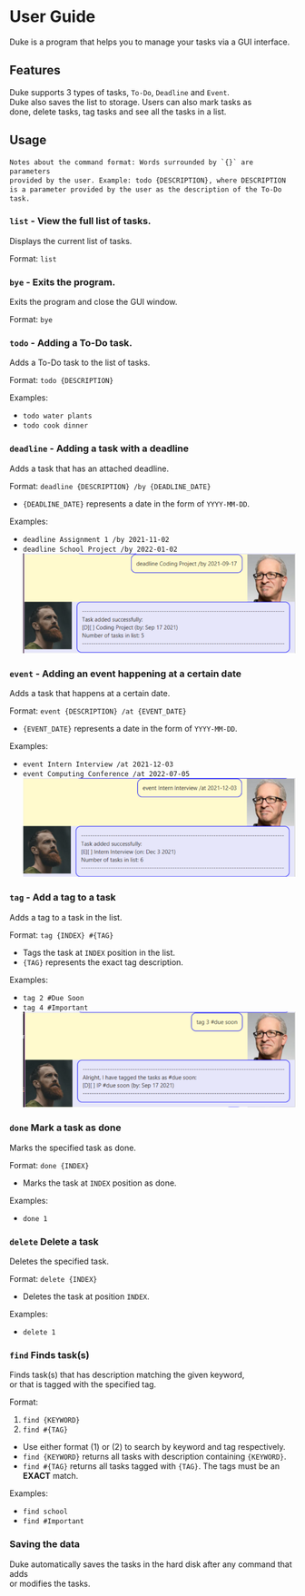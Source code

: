 # User Guide
Duke is a program that helps you to manage your tasks via a GUI interface.

## Features 
Duke supports 3 types of tasks, `To-Do`, `Deadline` and `Event`.
<br>
Duke also saves the list to storage. Users can also mark tasks as 
<br>
done, delete tasks, tag tasks and see all the tasks in a list.

## Usage
```
Notes about the command format: Words surrounded by `{}` are parameters
provided by the user. Example: todo {DESCRIPTION}, where DESCRIPTION 
is a parameter provided by the user as the description of the To-Do task.
```
### `list` - View the full list of tasks.

Displays the current list of tasks.

Format: `list`

### `bye` - Exits the program.

Exits the program and close the GUI window.

Format: `bye`

### `todo` - Adding a To-Do task.

Adds a To-Do task to the list of tasks.

Format: `todo {DESCRIPTION}`

Examples:
- `todo water plants`
- `todo cook dinner`

### `deadline` - Adding a task with a deadline

Adds a task that has an attached deadline.

Format: `deadline {DESCRIPTION} /by {DEADLINE_DATE}`

- `{DEADLINE_DATE}` represents a date in the form of `YYYY-MM-DD`.

Examples:
- `deadline Assignment 1 /by 2021-11-02`
- `deadline School Project /by 2022-01-02`
![Screen-shot of deadline usage](images/deadline.png)

### `event` - Adding an event happening at a certain date

Adds a task that happens at a certain date.

Format: `event {DESCRIPTION} /at {EVENT_DATE}`

- `{EVENT_DATE}` represents a date in the form of `YYYY-MM-DD`.

Examples:
- `event Intern Interview /at 2021-12-03`
- `event Computing Conference /at 2022-07-05`
![Screen-shot of event usage](images/event.png)

### `tag` - Add a tag to a task

Adds a tag to a task in the list.

Format: `tag {INDEX} #{TAG}`
- Tags the task at `INDEX` position in the list.
- `{TAG}` represents the exact tag description.

Examples:
- `tag 2 #Due Soon`
- `tag 4 #Important`
  ![Screen-shot of tag usage](images/tag.png)

### `done` Mark a task as done

Marks the specified task as done.

Format: `done {INDEX}`
- Marks the task at `INDEX` position as done.

Examples: 
- `done 1`

### `delete` Delete a task

Deletes the specified task.

Format: `delete {INDEX}`
- Deletes the task at position `INDEX`.

Examples:
- `delete 1`

### `find` Finds task(s)

Finds task(s) that has description matching the given keyword,<br>
or that is tagged with the specified tag.

Format: 
1. `find {KEYWORD}`
2. `find #{TAG}`
- Use either format (1) or (2) to search by keyword and tag respectively.
- `find {KEYWORD}` returns all tasks with description containing `{KEYWORD}`.
- `find #{TAG}` returns all tasks tagged with `{TAG}`. The tags must be an **EXACT** match.

Examples:
- `find school`
- `find #Important`


### Saving the data
Duke automatically saves the tasks in the hard disk after any command that adds <br>
or modifies the tasks.
